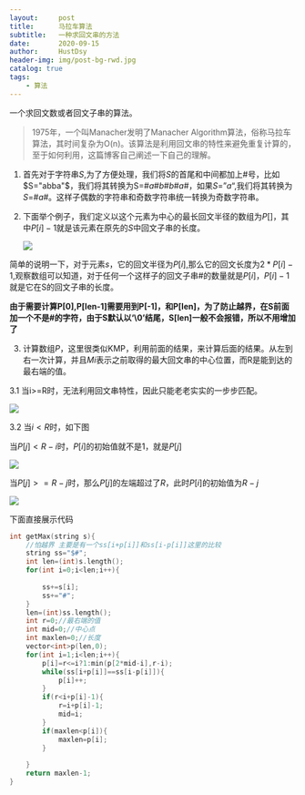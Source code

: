 ```yaml
---
layout:     post
title:      马拉车算法
subtitle:   一种求回文串的方法
date:       2020-09-15
author:     HustDsy
header-img: img/post-bg-rwd.jpg
catalog: true
tags:
    - 算法
---
```


一个求回文数或者回文子串的算法。

<!--more-->

> 1975年，一个叫Manacher发明了Manacher Algorithm算法，俗称马拉车算法，其时间复杂为O(n)。该算法是利用回文串的特性来避免重复计算的，至于如何利用，这篇博客自己阐述一下自己的理解。

1. 首先对于字符串$S$,为了方便处理，我们将$S$的首尾和中间都加上#号，比如$S="abba"$，我们将其转换为S=#$a$#$b$#$b$#$a$#，如果$S=”a“$,我们将其转换为$S=$#$a$#。这样子偶数的字符串和奇数字符串统一转换为奇数字符串。

2. 下面举个例子，我们定义以这个元素为中心的最长回文半径的数组为$P[]$，其中$P[i]-1$就是该元素在原先的$S$中回文子串的长度。

   <img src="https://gitee.com/hustdsy/blog-img/raw/master/img/20200915160843.png">

简单的说明一下，对于元素$s$，它的回文半径为$P[i]$,那么它的回文长度为$2*P[i]-1$,观察数组可以知道，对于任何一个这样子的回文子串#的数量就是$P[i]$，$P[i]-1$就是它在S的回文子串的长度。

<strong>由于需要计算P[0],P[len-1]需要用到P[-1]，和P[len]，为了防止越界，在S前面加一个不是#的字符，由于S默认以‘\0’结尾，S[len]一般不会报错，所以不用增加了</strong>

 3. 计算数组$P$，这里很类似KMP，利用前面的结果，来计算后面的结果。从左到右一次计算，并且$Mi$表示之前取得的最大回文串的中心位置，而R是能到达的最右端的值。

 3.1 当i>=R时，无法利用回文串特性，因此只能老老实实的一步步匹配。

<img src="https://gitee.com/hustdsy/blog-img/raw/master/img/20200915163232.png">

3.2 当$i<R$时，如下图

当$P[j]<R-i$时，$P[i]$的初始值就不是1，就是$P[j]$

<img src="https://gitee.com/hustdsy/blog-img/raw/master/img/20200915163406.png">

当$P[j]>=R-j$时，那么$P[j]$的左端超过了$R$，此时$P[i]$的初始值为$R-j$

<img src="https://gitee.com/hustdsy/blog-img/raw/master/img/20200915163802.png">



下面直接展示代码

```c++
int getMax(string s){
    //怕越界 主要是有一个ss[i+p[i]]和ss[i-p[i]]这里的比较
    string ss="$#";
    int len=(int)s.length();
    for(int i=0;i<len;i++){
      
        ss+=s[i];
        ss+="#";
    }
    len=(int)ss.length();
    int r=0;//最右端的值
    int mid=0;//中心点
    int maxlen=0;//长度
    vector<int>p(len,0);
    for(int i=1;i<len;i++){
        p[i]=r<=i?1:min(p[2*mid-i],r-i);
        while(ss[i+p[i]]==ss[i-p[i]]){
            p[i]++;
        }
        if(r<i+p[i]-1){
            r=i+p[i]-1;
            mid=i;
        }
        if(maxlen<p[i]){
            maxlen=p[i];
        }
        
    }
    return maxlen-1;
}
```



